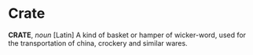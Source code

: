 # Crate

**CRATE**, _noun_ \[Latin\] A kind of basket or hamper of wicker-word, used for the transportation of china, crockery and similar wares.